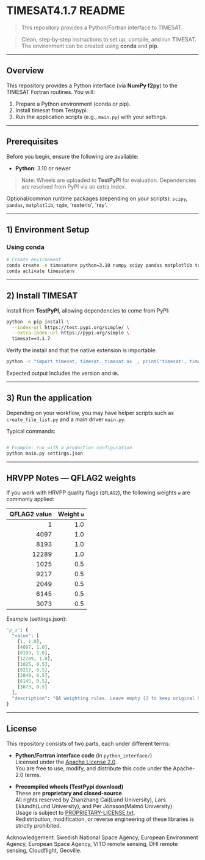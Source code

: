# TIMESAT4.1.7 README

> This repository provides a Python/Fortran interface to TIMESAT.

> Clean, step‑by‑step instructions to set up, compile, and run TIMESAT. The environment can be created using **conda** and **pip**.

---

## Overview
This repository provides a Python interface (via **NumPy f2py**) to the TIMESAT Fortran routines. You will:

1. Prepare a Python environment (conda or pip).
2. Install timesat from Testpypi.
3. Run the application scripts (e.g., `main.py`) with your settings.

---

## Prerequisites
Before you begin, ensure the following are available:

- **Python**: 3.10 or newer

> Note: Wheels are uploaded to **TestPyPI** for evaluation. Dependencies are resolved from PyPI via an extra index.

Optional/common runtime packages (depending on your scripts): `scipy`, `pandas`, `matplotlib`, `tqdm`, 'rasterio', 'ray'.

---

## 1) Environment Setup

### Using conda
```bash
# Create environment 
conda create -n timesatenv python=3.10 numpy scipy pandas matplotlib tqdm rasterio ray-default -c conda-forge
conda activate timesatenv
```

---

## 2) Install TIMESAT
Install from **TestPyPI**, allowing dependencies to come from PyPI:

```bash
python -m pip install \
  --index-url https://test.pypi.org/simple/ \
  --extra-index-url https://pypi.org/simple \
  timesat==4.1.7
```

Verify the install and that the native extension is importable:

```bash
python -c "import timesat, timesat._timesat as _; print('timesat', timesat.__version__, 'OK')"
```

Expected output includes the version and `OK`.

---

## 3) Run the application
Depending on your workflow, you may have helper scripts such as `create_file_list.py` and a main driver `main.py`.

Typical commands:

```bash

# Example: run with a production configuration
python main.py settings.json
```

---

## HRVPP Notes — QFLAG2 weights
If you work with HRVPP quality flags (`QFLAG2`), the following weights `w` are commonly applied:

| QFLAG2 value | Weight `w` |
|---:|---:|
| 1     | 1.0 |
| 4097  | 1.0 |
| 8193  | 1.0 |
| 12289 | 1.0 |
| 1025  | 0.5 |
| 9217  | 0.5 |
| 2049  | 0.5 |
| 6145  | 0.5 |
| 3073  | 0.5 |

Example (settings.json):

```python
"p_a": {
  "value": [
    [1, 1.0],
    [4097, 1.0],
    [8193, 1.0],
    [12289, 1.0],
    [1025, 0.5],
    [9217, 0.5],
    [2049, 0.5],
    [6145, 0.5],
    [3073, 0.5]
  ],
  "description": "QA weighting rules. Leave empty [] to keep original QA values. Use [qa_value, weight] for exact matches or [min, max, weight] for ranges."
}
```

---

## License

This repository consists of two parts, each under different terms:

- **Python/Fortran interface code** (in `python_interface/`)  
  Licensed under the [Apache License 2.0](./python_interface/LICENSE).  
  You are free to use, modify, and distribute this code under the Apache-2.0 terms.

- **Precompiled wheels (TestPypi download)**  
  These are **proprietary and closed-source**.  
  All rights reserved by Zhanzhang Cai(Lund University), Lars Eklundh(Lund University), and Per Jönsson(Malmö University).  
  Usage is subject to [PROPRIETARY-LICENSE.txt](./vendor/PROPRIETARY-LICENSE.txt).  
  Redistribution, modification, or reverse engineering of these libraries is strictly prohibited.

Acknowledgement: Swedish National Space Agency, European Environment Agency, European Space Agency, VITO remote sensing, DHI remote sensing, Cloudflight, Geoville.

